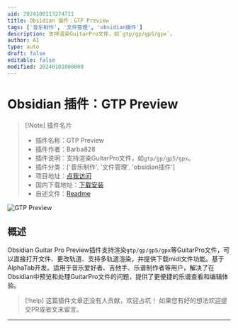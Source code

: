```yaml
---
uid: 2024100113274711
title: Obsidian 插件：GTP Preview
tags: ['音乐制作', '文件管理', 'obsidian插件']
description: 支持渲染GuitarPro文件，如`gtp/gp/gp5/gpx`。
author: AI
type: auto
draft: false
editable: false
modified: 20240101000000
---
```


# Obsidian 插件：GTP Preview

> [!Note] 插件名片
> - 插件名称：GTP Preview
> - 插件作者：Barba828
> - 插件说明：支持渲染GuitarPro文件，如`gtp/gp/gp5/gpx`。
> - 插件分类：['音乐制作', '文件管理', 'obsidian插件']
> - 项目地址：[点我访问](https://github.com/Barba828/obsidian-plugin-gtp-preview)
> - 国内下载地址：[下载安装](https://pkmer.cn/products/plugin/pluginMarket/?gtp-preview)
> - 自述文件：[Readme](https://ghproxy.net/https://raw.githubusercontent.com/Barba828/obsidian-plugin-gtp-preview/master/README.md)

![GTP Preview](https://cdn.pkmer.cn/covers/gtp-preview.png!pkmer)

## 概述

Obsidian Guitar Pro Preview插件支持渲染`gtp/gp/gp5/gpx`等GuitarPro文件，可以直接打开文件、更改轨道、支持多轨道渲染，并提供下载midi文件功能。基于AlphaTab开发。适用于音乐爱好者、吉他手、乐谱制作者等用户，解决了在Obsidian中预览和处理GuitarPro文件的问题，提供了更便捷的乐谱查看和编辑体验。


> [!help] 
> 这篇插件文章还没有人贡献，欢迎占坑！
> 如果您有好的想法欢迎提交PR或者文末留言。
> 

---



